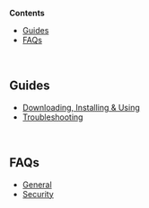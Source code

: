 **Contents**

- [Guides](#guides)
- [FAQs](#faqs)
<!-- - [FAQs](#faqs)
- [Other Lists](#other-lists) -->

<br>

## Guides

- [Downloading, Installing & Using](https://github.com/Anarios/return-youtube-dislike/wiki/Downloading,-Installing-&-Using)
- [Troubleshooting](https://github.com/Anarios/return-youtube-dislike/wiki/Troubleshooting-Guide)
<!-- - [FAQ](FAQ.md)
- [When & How to Report Bugs](Guide__Bug_Reporting.md)
- [Contributing](https://github.com/Anarios/return-youtube-dislike/blob/main/CONTRIBUTING.md) -->
<!-- - [How to update wiki](/) -->

<br>


## FAQs

- [General](https://github.com/Anarios/return-youtube-dislike/blob/main/FAQ.md)
- [Security](https://github.com/Anarios/return-youtube-dislike/blob/main/SECURITY-FAQ.md)

<!-- - [Privacy](FAQ_Privacy.md)
- [Technical](FAQ_Technical.md)
- [Creators](FAQ_Creators.md)

<br>

## Other Lists

- [Common Problems](Common_Problems.md)
- [Repeated Questions](Repeated_Questions.md)
- [Repeated Feature requests](Repeated_Feature_requests.md)
- [Repeated Issues](Repeated_Issues.md) -->
